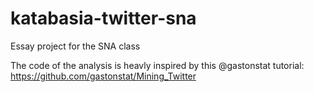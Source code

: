 # katabasia-twitter-sna
Essay project for the SNA class

The code of the analysis is heavly inspired by this @gastonstat tutorial: https://github.com/gastonstat/Mining_Twitter